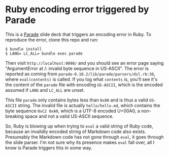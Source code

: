 Ruby encoding error triggered by Parade
=======================================

This is a [Parade](http://rubygems.org/gems/parade) slide deck that triggers an
encoding error in Ruby. To reproduce the error, clone this repo and run:

```
$ bundle install
$ LANG= LC_ALL= bundle exec parade
```

Then visit `http://localhost:9090/` and you should see an error page saying
"ArgumentError at /: invalid byte sequence in US-ASCII". The error is reported
as coming from `parade-0.10.2/lib/parade/parsers/dsl.rb:36`, where
`eval(contents)` is called. If you log what `contents` is, you'll see it's the
content of the `parade` file with encoding `US-ASCII`, which is the encoded
assumed if `LANG` and `LC_ALL` are unset.

This file `parade` only contains bytes less than `0x80` and is thus a valid
`US-ASCII` string. The invalid file is actually `hello/hello.md`, which contains
the byte sequence `0xC2 0xA0`, which is a UTF-8 encoded U+00A0, a non-breaking
space and not a valid US-ASCII sequence.

So, Ruby is blowing up when trying to `eval` a valid string of Ruby code,
because an invalidly encoded string of Markdown code also exists. Presumably the
Markdown code has not gone through `eval`, it goes through the slide parser. I'm
not sure why its presence makes `eval` fall over, all I know is Parade triggers
this in some way.
